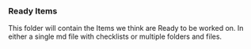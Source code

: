 ### Ready Items

This folder will contain the Items we think are Ready to be worked on.
In either a single md file with checklists or multiple folders and files.
